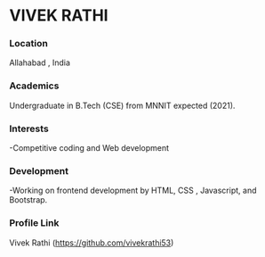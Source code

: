 # VIVEK RATHI

### Location

Allahabad , India

### Academics

Undergraduate in B.Tech (CSE) from MNNIT expected (2021).

### Interests

-Competitive coding and Web development

### Development

-Working on frontend development by HTML, CSS , Javascript, and Bootstrap.

### Profile Link

Vivek Rathi  (https://github.com/vivekrathi53)

